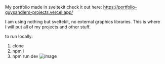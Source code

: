 My portfolio made in sveltekit
check it out here: https://portfolio-guysandlers-projects.vercel.app/

I am using nothing but sveltekit, no external graphics libraries. This is where I will put all of my projects and other stuff.

to run locally:
1. clone
2. npm i
3. npm run dev
![image](https://github.com/user-attachments/assets/3c8e417c-2410-4759-8e6a-ec60de615232)
